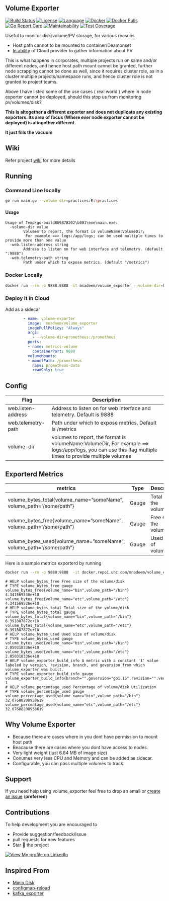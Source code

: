 ## Volume Exporter

[![Build Status](https://travis-ci.com/mnadeem/volume_exporter.svg?branch=master)](https://travis-ci.com/mnadeem/volume_exporter)
[![License](https://img.shields.io/badge/License-Apache%202.0-blue.svg)](https://opensource.org/licenses/Apache-2.0)
[![Language](https://img.shields.io/badge/language-Go-blue.svg)](https://travis-ci.com/mnadeem/volume_exporter)
[![Docker](https://img.shields.io/badge/docker-master-brightgreen.svg)](https://hub.docker.com/repository/docker/mnadeem/volume_exporter) 
[![Docker Pulls](https://img.shields.io/docker/pulls/mnadeem/volume_exporter.svg)](https://hub.docker.com/r/mnadeem/volume_exporter)
[![Go Report Card](https://goreportcard.com/badge/github.com/mnadeem/volume_exporter)](https://goreportcard.com/report/github.com/mnadeem/volume_exporter)
[![Maintainability](https://api.codeclimate.com/v1/badges/e76b18154ec458359e01/maintainability)](https://codeclimate.com/github/mnadeem/volume_exporter/maintainability)
[![Test Coverage](https://api.codeclimate.com/v1/badges/e76b18154ec458359e01/test_coverage)](https://codeclimate.com/github/mnadeem/volume_exporter/test_coverage)

Useful to monitor disk/volume/PV storage, for various reasons

* Host path cannot to be mounted to container/Deamonset
* [In ability](https://bugzilla.redhat.com/show_bug.cgi?id=1373288) of Cloud provider to gather information about PV


This is what happens in corporates, multiple projects run on same and/or different nodes, and hence host path mount cannot be granted, further node scrapping cannot be done as well, since it requires cluster role, as in a cluster multiple projects/namespace runs, and hence cluster role is not granted to project teams.

Above I have listed some of the use cases ( real world ) where in node exporter cannot be deployed, should this stop us from monitoring pv/volumes/disk?

**This is altogether a different exporter and does not duplicate any existing exporters. Its area of focus (Where ever node exporter cannot be deployed) is altogether different.**

**It just fills the vacuum**

## Wiki

Refer project [wiki](https://github.com/mnadeem/volume_exporter/wiki) for more details

## Running

### Command Line locally


```bash 
go run main.go --volume-dir=practices:E:\practices
```

#### Usage

```
Usage of Temp\go-build869878202\b001\exe\main.exe:
  -volume-dir value
        Volumes to report, the format is volumeName:VolumeDir;
         For example ==> logs:/app/logs; can be used multiple times to provide more than one value
  -web.listen-address string
        Address to listen on for web interface and telemetry. (default ":9888")
  -web.telemetry-path string
        Path under which to expose metrics. (default "/metrics")
```

### Docker Locally

```bash 
docker run --rm -p 9888:9888 -it mnadeem/volume_exporter --volume-dir=bin:/bin
```
### Deploy It in Cloud
Add as a sidecar

```yaml 
        - name: volume-exporter
          image:  mnadeem/volume_exporter
          imagePullPolicy: "Always"
          args:
            - --volume-dir=prometheus:/prometheus
          ports:
          - name: metrics-volume
            containerPort: 9888
          volumeMounts:
          - mountPath: /prometheus
            name: prometheus-data
            readOnly: true
```

## Config

|Flag |	Description|
| ---------------------------- | -------------------------------------------- | 
| web.listen-address |	Address to listen on for web interface and telemetry. Default is 9888|
| web.telemetry-path |	Path under which to expose metrics. Default is /metrics|
| volume-dir	 | volumes to report, the format is volumeName:VolumeDir, For example ==> logs:/app/logs, you can use this flag multiple times to provide multiple volumes|


## Exporterd Metrics

| metrics	| Type |	Description |
| --------------------------------------------------------- | ----------- |  ------------------------------------- |
| volume_bytes_total{volume_name=”someName”, volume_path=”/some/path”} |	Gauge	| Total size of the volume/disk | 
| volume_bytes_free{volume_name=”someName”, volume_path=”/some/path”}	| Gauge	| Free size of the volume/disk | 
| volume_bytes_used{volume_name=”someName”, volume_path=”/some/path”} |	Gauge |	Used size of volume/disk | 

Here is a sample metrics exporterd by running  

```bash
docker run --rm -p 9888:9888  -it docker.repo1.uhc.com/mnadeem/volume_exporter:latest  -volume-dir=bin:/bin -volume-dir=etc:/etc
```

```
# HELP volume_bytes_free Free size of the volume/disk
# TYPE volume_bytes_free gauge
volume_bytes_free{volume_name="bin",volume_path="/bin"} 4.341569536e+10
volume_bytes_free{volume_name="etc",volume_path="/etc"} 4.341569536e+10
# HELP volume_bytes_total Total size of the volume/disk
# TYPE volume_bytes_total gauge
volume_bytes_total{volume_name="bin",volume_path="/bin"} 6.391887872e+10
volume_bytes_total{volume_name="etc",volume_path="/etc"} 6.391887872e+10
# HELP volume_bytes_used Used size of volume/disk
# TYPE volume_bytes_used gauge
volume_bytes_used{volume_name="bin",volume_path="/bin"} 2.050318336e+10
volume_bytes_used{volume_name="etc",volume_path="/etc"} 2.050318336e+10
# HELP volume_exporter_build_info A metric with a constant '1' value labeled by version, revision, branch, and goversion from which volume_exporter was built.
# TYPE volume_exporter_build_info gauge
volume_exporter_build_info{branch="",goversion="go1.15",revision="",version=""} 1
# HELP volume_percentage_used Percentage of volume/disk Utilization
# TYPE volume_percentage_used gauge
volume_percentage_used{volume_name="bin",volume_path="/bin"} 32.07688208958619
volume_percentage_used{volume_name="etc",volume_path="/etc"} 32.07688208958619
```

## Why Volume Exporter

* Because there are cases where in you dont have permission to mount host path
* Beacause there are cases where you dont have access to nodes.
* Very light weight (just 6.84 MB of image size)
* Conumes very less CPU and Memory and can be added as sidecar.
* Configurable, you can pass multiple volumes to track.


## Support
If you need help using volume_exporter feel free to drop an email or [create an issue](https://github.com/mnadeem/volume_exporter/issues/new)  (**preferred**)

## Contributions
To help development you are encouraged to  
* Provide suggestion/feedback/Issue
* pull requests for new features
* Star :star2: the project


[![View My profile on LinkedIn](https://static.licdn.com/scds/common/u/img/webpromo/btn_viewmy_160x33.png)](https://in.linkedin.com/pub/nadeem-mohammad/17/411/21)

## Inspired From

* [Minio Disk](https://github.com/minio/minio/blob/master/pkg/disk/disk.go)
* [configmap-reload](https://github.com/jimmidyson/configmap-reload)
* [kafka_exporter](https://github.com/danielqsj/kafka_exporter)